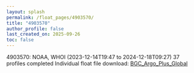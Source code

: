 ```yaml
---
layout: splash
permalink: /float_pages/4903570/
title: "4903570"
author_profile: false
last_created_on: 2025-09-26
toc: false
---
```

 
4903570: NOAA, WHOI (2023-12-14T19:47 to 2024-12-18T09:27)
37 profiles completed
Individual float file download: [BGC_Argo_Plus_Global](https://ftp.soest.hawaii.edu/bgc_argo_plus/Individual_Floats/outliers_removed/4903570_Sprof_processed.nc)
